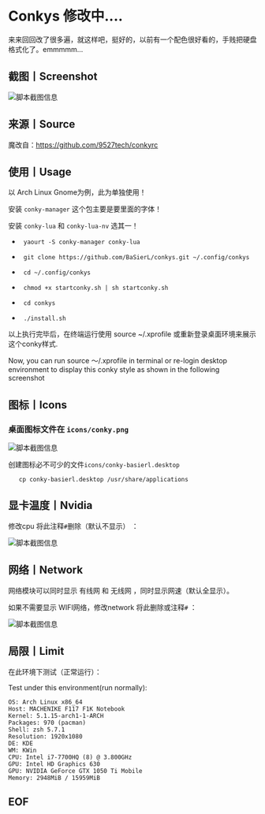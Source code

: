 # Conkys  修改中....
来来回回改了很多遍，就这样吧，挺好的，以前有一个配色很好看的，手贱把硬盘格式化了。emmmmm...
## 截图丨Screenshot
![脚本截图信息](https://gitee.com/auroot/conkys/raw/master/icons/desktop.jpg)

## 来源丨Source
魔改自：https://github.com/9527tech/conkyrc
## 使用丨Usage
以 Arch Linux Gnome为例，此为单独使用！

安装 ```conky-manager``` 这个包主要是要里面的字体！

安装 ```conky-lua``` 和 ```conky-lua-nv``` 选其一！

- ``` yaourt -S conky-manager conky-lua```
- ``` git clone https://github.com/BaSierL/conkys.git ~/.config/conkys```
- ``` cd ~/.config/conkys```

- ``` chmod +x startconky.sh | sh startconky.sh```

- ``` cd conkys```
- ``` ./install.sh```

以上执行完毕后，在终端运行使用 source ~/.xprofile 或重新登录桌面环境来展示这个conky样式.


Now, you can run source ～/.xprofile in terminal or re-login desktop environment to display this conky style as shown in the following screenshot

## 图标丨Icons
### 桌面图标文件在 ```icons/conky.png```

![脚本截图信息](https://gitee.com/auroot/conkys/raw/master/icons/conky.png)

创建图标必不可少的文件```icons/conky-basierl.desktop```
```cd ./conkys/icons
   cp conky-basierl.desktop /usr/share/applications
```
## 显卡温度丨Nvidia 

修改cpu 将此注释```#```删除（默认不显示） ：

![脚本截图信息](https://gitee.com/auroot/conkys/raw/master/icons/cpu_g.png)

## 网络丨Network 

网络模块可以同时显示 有线网 和 无线网 ，同时显示网速（默认全显示）。

如果不需要显示 WIFI网络，修改network 将此删除或注释```#``` ：

![脚本截图信息](https://images.gitee.com/uploads/images/2020/0219/223112_1ce5a0a2_5700645.png)

## 局限丨Limit

在此环境下测试（正常运行）：

Test under this environment(run normally):

```shell
OS: Arch Linux x86_64
Host: MACHENIKE F117 F1K Notebook
Kernel: 5.1.15-arch1-1-ARCH
Packages: 970 (pacman)
Shell: zsh 5.7.1 
Resolution: 1920x1080
DE: KDE 
WM: KWin
CPU: Intel i7-7700HQ (8) @ 3.800GHz
GPU: Intel HD Graphics 630 
GPU: NVIDIA GeForce GTX 1050 Ti Mobile
Memory: 2948MiB / 15959MiB
```

## EOF


